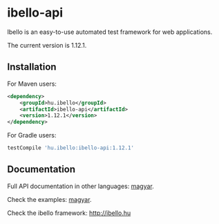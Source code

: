 # ibello-api
Ibello is an easy-to-use automated test framework for web applications.

The current version is 1.12.1.

## Installation

For Maven users:

```xml
<dependency>
    <groupId>hu.ibello</groupId>
    <artifactId>ibello-api</artifactId>
    <version>1.12.1</version>
</dependency>
```

For Gradle users:

```groovy
testCompile 'hu.ibello:ibello-api:1.12.1'
```

## Documentation

Full API documentation in other languages: [magyar](documentation/API.hu.md).

Check the examples: [magyar](documentation/EXAMPLES.hu.md).

Check the ibello framework: http://ibello.hu

